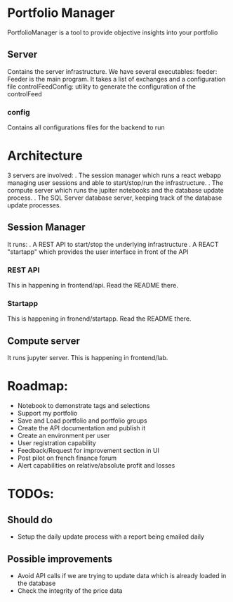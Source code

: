 # Portfolio Manager
PortfolioManager is a tool to provide objective insights into your portfolio
## Server
Contains the server infrastructure. We have several executables:
feeder: Feeder is the main program. It takes a list of exchanges and a configuration file
controlFeedConfig: utility to generate the configuration of the controlFeed
### config
Contains all configurations files for the backend to run

# Architecture
3 servers are involved:
. The session manager which runs a react webapp managing user sessions and able to start/stop/run the infrastructure.
. The compute server which runs the jupiter notebooks and the database update process.
. The SQL Server database server, keeping track of the database update processes.

## Session Manager
It runs:
. A REST API to start/stop the underlying infrastructure
. A REACT "startapp" which provides the user interface in front of the API
### REST API
This in happening in frontend/api. Read the README there.
### Startapp
This is happening in fronend/startapp. Read the README there.

## Compute server
It runs jupyter server.
This is happening in frontend/lab.


# Roadmap:
- Notebook to demonstrate tags and selections
- Support my portfolio
- Save and Load portfolio and portfolio groups
- Create the API documentation and publish it
- Create an environment per user
- User registration capability
- Feedback/Request for improvement section in UI
- Post pilot on french finance forum
- Alert capabilities on relative/absolute profit and losses


# TODOs:

## Should do
- Setup the daily update process with a report being emailed daily 

## Possible improvements
- Avoid API calls if we are trying to update data which is already loaded in the database
- Check the integrity of the price data
